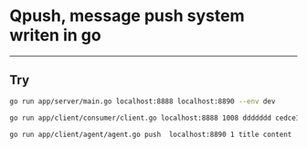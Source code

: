 # Qpush, message push system writen in go


-------------------

## Try
```bash
go run app/server/main.go localhost:8888 localhost:8890 --env dev               #启动server

go run app/client/consumer/client.go localhost:8888 1008 ddddddd cedce1d0-42b0-500e-93d7-0ab38dd105b9     #启动client

go run app/client/agent/agent.go push  localhost:8890 1 title content           #启动agent
```

